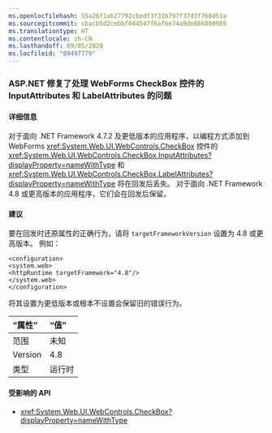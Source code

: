```yaml
---
ms.openlocfilehash: 55a26f1ab27792cbedf3f31b797f37d3f768d51a
ms.sourcegitcommit: cbacb5d2cebbf044547f6af6e74a9de866800985
ms.translationtype: HT
ms.contentlocale: zh-CN
ms.lasthandoff: 09/05/2020
ms.locfileid: "89497779"
---
```

### <a name="aspnet-fix-handling-of-inputattributes-and-labelattributes-for-webforms-checkbox-control"></a>ASP.NET 修复了处理 WebForms CheckBox 控件的 InputAttributes 和 LabelAttributes 的问题

#### <a name="details"></a>详细信息

对于面向 .NET Framework 4.7.2 及更低版本的应用程序，以编程方式添加到 WebForms <xref:System.Web.UI.WebControls.CheckBox> 控件的 <xref:System.Web.UI.WebControls.CheckBox.InputAttributes?displayProperty=nameWithType> 和 <xref:System.Web.UI.WebControls.CheckBox.LabelAttributes?displayProperty=nameWithType> 将在回发后丢失。 对于面向 .NET Framework 4.8 或更高版本的应用程序，它们会在回发后保留。

#### <a name="suggestion"></a>建议

要在回发时还原属性的正确行为，请将 <code>targetFrameworkVersion</code> 设置为 4.8 或更高版本。 例如：<pre><code class="lang-xml">&lt;configuration&gt;&#13;&#10;&lt;system.web&gt;&#13;&#10;&lt;httpRuntime targetFramework=&quot;4.8&quot;/&gt;&#13;&#10;&lt;/system.web&gt;&#13;&#10;&lt;/configuration&gt;&#13;&#10;</code></pre>将其设置为更低版本或根本不设置会保留旧的错误行为。

| “属性”    | “值”       |
|:--------|:------------|
| 范围   |未知|
|Version|4.8|
|类型|运行时|

#### <a name="affected-apis"></a>受影响的 API

- <xref:System.Web.UI.WebControls.CheckBox?displayProperty=nameWithType>

<!--

#### Affected APIs

- `T:System.Web.UI.WebControls.CheckBox`

-->
